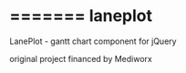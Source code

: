 =======
laneplot
========

LanePlot - gantt chart component for jQuery

original project financed by Mediworx
